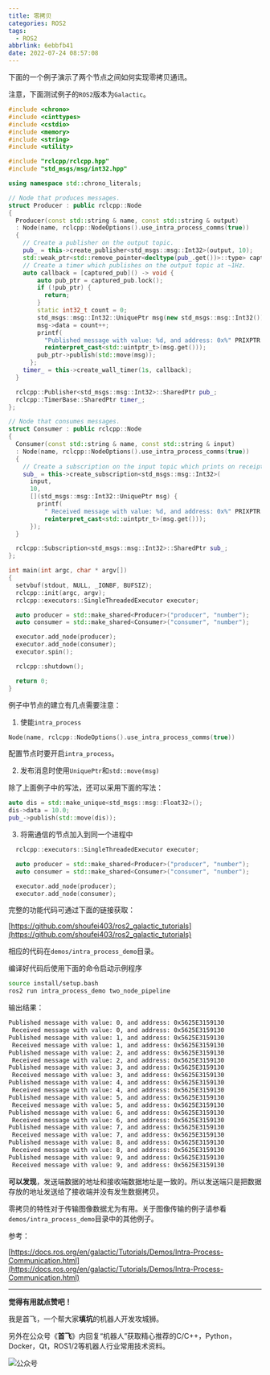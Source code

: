 ```yaml
---
title: 零拷贝
categories: ROS2
tags:
  - ROS2
abbrlink: 6ebbfb41
date: 2022-07-24 08:57:08
---
```


下面的一个例子演示了两个节点之间如何实现零拷贝通讯。

注意，下面测试例子的`ROS2`版本为`Galactic`。



```c++
#include <chrono>
#include <cinttypes>
#include <cstdio>
#include <memory>
#include <string>
#include <utility>

#include "rclcpp/rclcpp.hpp"
#include "std_msgs/msg/int32.hpp"

using namespace std::chrono_literals;

// Node that produces messages.
struct Producer : public rclcpp::Node
{
  Producer(const std::string & name, const std::string & output)
  : Node(name, rclcpp::NodeOptions().use_intra_process_comms(true))
  {
    // Create a publisher on the output topic.
    pub_ = this->create_publisher<std_msgs::msg::Int32>(output, 10);
    std::weak_ptr<std::remove_pointer<decltype(pub_.get())>::type> captured_pub = pub_;
    // Create a timer which publishes on the output topic at ~1Hz.
    auto callback = [captured_pub]() -> void {
        auto pub_ptr = captured_pub.lock();
        if (!pub_ptr) {
          return;
        }
        static int32_t count = 0;
        std_msgs::msg::Int32::UniquePtr msg(new std_msgs::msg::Int32());
        msg->data = count++;
        printf(
          "Published message with value: %d, and address: 0x%" PRIXPTR "\n", msg->data,
          reinterpret_cast<std::uintptr_t>(msg.get()));
        pub_ptr->publish(std::move(msg));
      };
    timer_ = this->create_wall_timer(1s, callback);
  }

  rclcpp::Publisher<std_msgs::msg::Int32>::SharedPtr pub_;
  rclcpp::TimerBase::SharedPtr timer_;
};

// Node that consumes messages.
struct Consumer : public rclcpp::Node
{
  Consumer(const std::string & name, const std::string & input)
  : Node(name, rclcpp::NodeOptions().use_intra_process_comms(true))
  {
    // Create a subscription on the input topic which prints on receipt of new messages.
    sub_ = this->create_subscription<std_msgs::msg::Int32>(
      input,
      10,
      [](std_msgs::msg::Int32::UniquePtr msg) {
        printf(
          " Received message with value: %d, and address: 0x%" PRIXPTR "\n", msg->data,
          reinterpret_cast<std::uintptr_t>(msg.get()));
      });
  }

  rclcpp::Subscription<std_msgs::msg::Int32>::SharedPtr sub_;
};

int main(int argc, char * argv[])
{
  setvbuf(stdout, NULL, _IONBF, BUFSIZ);
  rclcpp::init(argc, argv);
  rclcpp::executors::SingleThreadedExecutor executor;

  auto producer = std::make_shared<Producer>("producer", "number");
  auto consumer = std::make_shared<Consumer>("consumer", "number");

  executor.add_node(producer);
  executor.add_node(consumer);
  executor.spin();

  rclcpp::shutdown();

  return 0;
}
```

<!--more-->

例子中节点的建立有几点需要注意：

1. 使能`intra_process`

```c++
Node(name, rclcpp::NodeOptions().use_intra_process_comms(true))
```

配置节点时要开启`intra_process`。

2. 发布消息时使用`UniquePtr`和`std::move(msg)`

除了上面例子中的写法，还可以采用下面的写法：

```c++
auto dis = std::make_unique<std_msgs::msg::Float32>();
dis->data = 10.0;
pub_->publish(std::move(dis));
```

3. 将需通信的节点加入到同一个进程中

```c++
  rclcpp::executors::SingleThreadedExecutor executor;

  auto producer = std::make_shared<Producer>("producer", "number");
  auto consumer = std::make_shared<Consumer>("consumer", "number");

  executor.add_node(producer);
  executor.add_node(consumer);
```



完整的功能代码可通过下面的链接获取：  

[https://github.com/shoufei403/ros2_galactic_tutorials](https://github.com/shoufei403/ros2_galactic_tutorials)



相应的代码在`demos/intra_process_demo`目录。



编译好代码后使用下面的命令启动示例程序

```bash
source install/setup.bash
ros2 run intra_process_demo two_node_pipeline
```



输出结果：

```bash
Published message with value: 0, and address: 0x5625E3159130
 Received message with value: 0, and address: 0x5625E3159130
Published message with value: 1, and address: 0x5625E3159130
 Received message with value: 1, and address: 0x5625E3159130
Published message with value: 2, and address: 0x5625E3159130
 Received message with value: 2, and address: 0x5625E3159130
Published message with value: 3, and address: 0x5625E3159130
 Received message with value: 3, and address: 0x5625E3159130
Published message with value: 4, and address: 0x5625E3159130
 Received message with value: 4, and address: 0x5625E3159130
Published message with value: 5, and address: 0x5625E3159130
 Received message with value: 5, and address: 0x5625E3159130
Published message with value: 6, and address: 0x5625E3159130
 Received message with value: 6, and address: 0x5625E3159130
Published message with value: 7, and address: 0x5625E3159130
 Received message with value: 7, and address: 0x5625E3159130
Published message with value: 8, and address: 0x5625E3159130
 Received message with value: 8, and address: 0x5625E3159130
Published message with value: 9, and address: 0x5625E3159130
 Received message with value: 9, and address: 0x5625E3159130
```

**可以发现**，发送端数据的地址和接收端数据地址是一致的。所以发送端只是把数据存放的地址发送给了接收端并没有发生数据拷贝。



零拷贝的特性对于传输图像数据尤为有用。关于图像传输的例子请参看`demos/intra_process_demo`目录中的其他例子。





参考：  

[https://docs.ros.org/en/galactic/Tutorials/Demos/Intra-Process-Communication.html](https://docs.ros.org/en/galactic/Tutorials/Demos/Intra-Process-Communication.html)







---

**觉得有用就点赞吧！**



我是首飞，一个帮大家**填坑**的机器人开发攻城狮。



另外在公众号《**首飞**》内回复“机器人”获取精心推荐的C/C++，Python，Docker，Qt，ROS1/2等机器人行业常用技术资料。



![公众号](https://sf-blog-images.oss-cn-hangzhou.aliyuncs.com/shoufei_qr_gongzhonghao.jpg)
